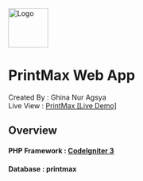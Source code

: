 <a href="https://dev.print-max.site/">
    <img src="https://dev.print-max.site/_assets/img/sq-logo.png" alt="Logo" width="80" height="80">
  </a>
		
# PrintMax Web App

 Created By : Ghina Nur Agsya
 <br>Live View     : <a target="_blank" href="https://dev.print-max.site/">PrintMax [Live Demo]</a>

## Overview 
 #### PHP Framework : <a href="https://codeigniter.com/userguide3/index.html">CodeIgniter 3</a>
#### Database : printmax

